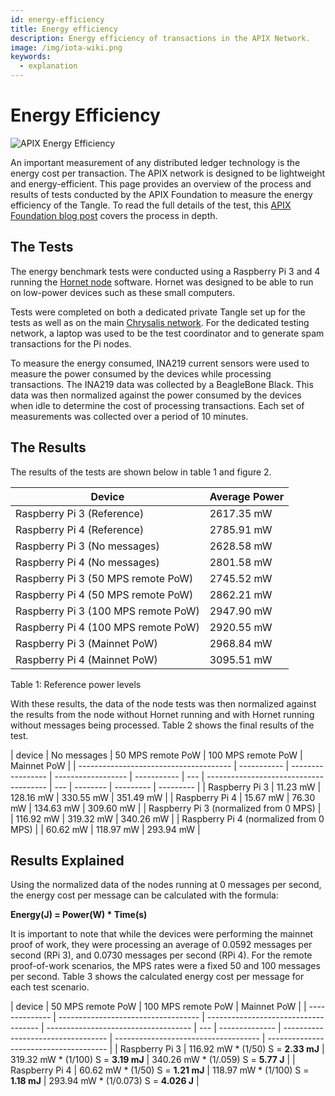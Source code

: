 ```yaml
---
id: energy-efficiency
title: Energy efficiency
description: Energy efficiency of transactions in the APIX Network.
image: /img/iota-wiki.png
keywords:
  - explanation
---
```


# Energy Efficiency

![APIX Energy Efficiency](/img/Banner/banner_energy_efficiency.svg)

An important measurement of any distributed ledger technology is the energy cost per transaction. The APIX network is designed to be lightweight and energy-efficient. This page provides an overview of the process and results of tests conducted by the APIX Foundation to measure the energy efficiency of the Tangle. To read the full details of the test, this [APIX Foundation blog post](https://blog.iota.org/internal-energy-benchmarks-for-iota/) covers the process in depth.

## The Tests

The energy benchmark tests were conducted using a Raspberry Pi 3 and 4 running the [Hornet node](https://github.com/gohornet/hornet) software. Hornet was designed to be able to run on low-power devices such as these small computers.

Tests were completed on both a dedicated private Tangle set up for the tests as well as on the main [Chrysalis network](https://chrysalis.iota.org/). For the dedicated testing network, a laptop was used to be the test coordinator and to generate spam transactions for the Pi nodes.

To measure the energy consumed, INA219 current sensors were used to measure the power consumed by the devices while processing transactions. The INA219 data was collected by a BeagleBone Black. This data was then normalized against the power consumed by the devices when idle to determine the cost of processing transactions. Each set of measurements was collected over a period of 10 minutes.

## The Results

The results of the tests are shown below in table 1 and figure 2.

| Device                              | Average Power |
| ----------------------------------- | ------------- |
| Raspberry Pi 3 (Reference)          | 2617.35 mW    |
| Raspberry Pi 4 (Reference)          | 2785.91 mW    |
| Raspberry Pi 3 (No messages)        | 2628.58 mW    |
| Raspberry Pi 4 (No messages)        | 2801.58 mW    |
| Raspberry Pi 3 (50 MPS remote PoW)  | 2745.52 mW    |
| Raspberry Pi 4 (50 MPS remote PoW)  | 2862.21 mW    |
| Raspberry Pi 3 (100 MPS remote PoW) | 2947.90 mW    |
| Raspberry Pi 4 (100 MPS remote PoW) | 2920.55 mW    |
| Raspberry Pi 3 (Mainnet PoW)        | 2968.84 mW    |
| Raspberry Pi 4 (Mainnet PoW)        | 3095.51 mW    |

Table 1: Reference power levels

With these results, the data of the node tests was then normalized against the results from the node without Hornet running and with Hornet running without messages being processed. Table 2 shows the final results of the test.

| device                                 | No messages | 50 MPS remote PoW | 100 MPS remote PoW | Mainnet PoW |
| -------------------------------------- | ----------- | ----------------- | ------------------ | ----------- | --- | -------------------------------------- | --- | -------- | --------- | --------- |
| Raspberry Pi 3                         | 11.23 mW    | 128.16 mW         | 330.55 mW          | 351.49 mW   |
| Raspberry Pi 4                         | 15.67 mW    | 76.30 mW          | 134.63 mW          | 309.60 mW   |
| Raspberry Pi 3 (normalized from 0 MPS) |             | 116.92 mW         | 319.32 mW          | 340.26 mW   |     | Raspberry Pi 4 (normalized from 0 MPS) |     | 60.62 mW | 118.97 mW | 293.94 mW |

## Results Explained

Using the normalized data of the nodes running at 0 messages per second, the energy cost per message can be calculated with the formula:

**Energy(J) = Power(W) \* Time(s)**

It is important to note that while the devices were performing the mainnet proof of work, they were processing an average of 0.0592 messages per second (RPi 3), and 0.0730 messages per second (RPi 4). For the remote proof-of-work scenarios, the MPS rates were a fixed 50 and 100 messages per second. Table 3 shows the calculated energy cost per message for each test scenario.

| device         | 50 MPS remote PoW                   | 100 MPS remote PoW                   | Mainnet PoW                          |
| -------------- | ----------------------------------- | ------------------------------------ | ------------------------------------ | --- | -------------- | ---------------------------------- | ------------------------------------ | -------------------------------------- |
| Raspberry Pi 3 | 116.92 mW \* (1/50) S = **2.33 mJ** | 319.32 mW \* (1/100) S = **3.19 mJ** | 340.26 mW \* (1/.059) S = **5.77 J** |     | Raspberry Pi 4 | 60.62 mW \* (1/50) S = **1.21 mJ** | 118.97 mW \* (1/100) S = **1.18 mJ** | 293.94 mW \* (1/0.073) S = **4.026 J** |
